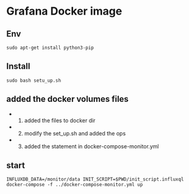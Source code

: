 # Grafana Docker image

## Env
```
sudo apt-get install python3-pip
```

## Install
```
sudo bash setu_up.sh
```

## added the docker volumes files

- 1. added the files to docker dir

- 2. modify the set_up.sh and added the ops

- 3. added the statement in docker-compose-monitor.yml

## start
```
INFLUXDB_DATA=/monitor/data INIT_SCRIPT=$PWD/init_script.influxql docker-compose -f ../docker-compose-monitor.yml up
```
